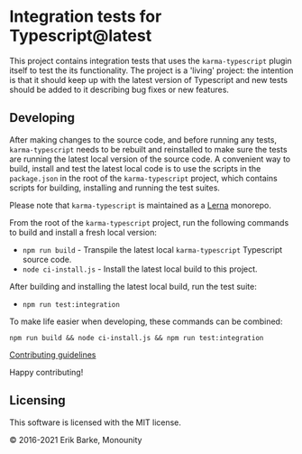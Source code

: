 # Integration tests for Typescript@latest

This project contains integration tests that uses the `karma-typescript` plugin itself to test the its functionality. The project is a 'living' project: the intention is that it should keep up with the latest version of Typescript and new tests should be added to it describing bug fixes or new features.

## Developing
After making changes to the source code, and before running any tests, `karma-typescript` needs to be rebuilt and reinstalled to make sure the tests are running the latest local version of the source code. A convenient way to build, install and test the latest local code is to use the scripts in the `package.json` in the root of the `karma-typescript` project, which contains scripts for building, installing and running the test suites.

Please note that  `karma-typescript` is maintained as a [Lerna](https://lerna.js.org/) monorepo.

From the root of the `karma-typescript` project, run the following commands to build and install a fresh local version:
* `npm run build` - Transpile the latest local `karma-typescript` Typescript source code.
* `node ci-install.js` - Install the latest local build to this project.

After building and installing the latest local build, run the test suite:

* `npm run test:integration`

To make life easier when developing, these commands can be combined:

`npm run build && node ci-install.js && npm run test:integration`

[Contributing guidelines](https://github.com/monounity/karma-typescript/wiki/Contributing)

Happy contributing!

## Licensing

This software is licensed with the MIT license.

© 2016-2021 Erik Barke, Monounity
